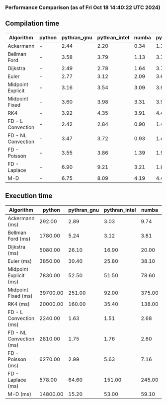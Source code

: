 ### Performance Comparison (as of Fri Oct 18 14:40:22 UTC 2024)
## Compilation time
Algorithm                 | python                    | pythran_gnu               | pythran_intel             | numba                     | pyccel_fortran_gnu        | pyccel_c_gnu              | pyccel_fortran_intel      | pyccel_c_intel           
------------------------- | ------------------------- | ------------------------- | ------------------------- | ------------------------- | ------------------------- | ------------------------- | ------------------------- | -------------------------
Ackermann                 | -                         | 2.44                      | 2.20                      | 0.34                      | 1.37                      | 1.33                      | 1.45                      | 1.43                     
Bellman Ford              | -                         | 3.58                      | 3.79                      | 1.13                      | 3.76                      | 4.04                      | 3.88                      | 4.58                     
Dijkstra                  | -                         | 2.49                      | 2.78                      | 1.64                      | 3.79                      | 4.06                      | 3.95                      | 4.67                     
Euler                     | -                         | 2.77                      | 3.12                      | 2.09                      | 3.69                      | 4.04                      | 3.84                      | 4.51                     
Midpoint Explicit         | -                         | 3.16                      | 3.54                      | 3.09                      | 3.95                      | 4.28                      | 4.07                      | 4.76                     
Midpoint Fixed            | -                         | 3.60                      | 3.98                      | 3.31                      | 3.98                      | 4.37                      | 4.13                      | 4.84                     
RK4                       | -                         | 3.92                      | 4.35                      | 3.91                      | 4.47                      | 4.75                      | 4.56                      | 5.27                     
FD - L Convection         | -                         | 2.42                      | 2.84                      | 0.90                      | 1.45                      | 4.01                      | 1.61                      | 4.55                     
FD - NL Convection        | -                         | 3.47                      | 3.72                      | 0.93                      | 1.44                      | 4.06                      | 1.64                      | 4.57                     
FD - Poisson              | -                         | 3.55                      | 3.86                      | 1.39                      | 1.57                      | 4.16                      | 2.83                      | 4.69                     
FD - Laplace              | -                         | 6.90                      | 9.21                      | 3.21                      | 1.89                      | 4.49                      | 2.15                      | 5.03                     
M-D                       | -                         | 6.75                      | 8.09                      | 4.19                      | 4.45                      | 4.65                      | 4.63                      | 5.78                     

## Execution time
Algorithm                 | python                    | pythran_gnu               | pythran_intel             | numba                     | pyccel_fortran_gnu        | pyccel_c_gnu              | pyccel_fortran_intel      | pyccel_c_intel           
------------------------- | ------------------------- | ------------------------- | ------------------------- | ------------------------- | ------------------------- | ------------------------- | ------------------------- | -------------------------
Ackermann (ms)            | 292.00                    | 2.89                      | 3.03                      | 9.74                      | 1.50                      | 1.59                      | 8.80                      | 4.76                     
Bellman Ford (ms)         | 1780.00                   | 5.24                      | 3.12                      | 3.81                      | 2.95                      | 6.11                      | -                         | 18.70                    
Dijkstra (ms)             | 5080.00                   | 26.10                     | 16.90                     | 20.00                     | 19.50                     | 32.20                     | -                         | 23.40                    
Euler (ms)                | 3850.00                   | 30.40                     | 25.80                     | 38.10                     | 16.50                     | 142.00                    | 13.80                     | 130.00                   
Midpoint Explicit (ms)    | 7830.00                   | 52.50                     | 51.50                     | 78.60                     | 23.90                     | 281.00                    | 16.50                     | 251.00                   
Midpoint Fixed (ms)       | 39700.00                  | 251.00                    | 92.00                     | 375.00                    | 75.20                     | 1410.00                   | 57.10                     | 1260.00                  
RK4 (ms)                  | 20000.00                  | 160.00                    | 35.40                     | 138.00                    | 35.60                     | 487.00                    | 38.50                     | 404.00                   
FD - L Convection (ms)    | 2240.00                   | 1.63                      | 1.51                      | 2.68                      | 1.63                      | 1.62                      | -                         | 4.14                     
FD - NL Convection (ms)   | 2810.00                   | 1.75                      | 1.76                      | 2.80                      | 1.97                      | 2.19                      | -                         | 4.15                     
FD - Poisson (ms)         | 6270.00                   | 2.99                      | 5.63                      | 7.16                      | 2.73                      | 3.78                      | -                         | 5.67                     
FD - Laplace (ms)         | 578.00                    | 64.60                     | 151.00                    | 245.00                    | 58.50                     | 254.00                    | -                         | 325.00                   
M-D (ms)                  | 14800.00                  | 15.20                     | 53.00                     | 59.10                     | 53.80                     | 59.60                     | 80.10                     | 61.40                    
